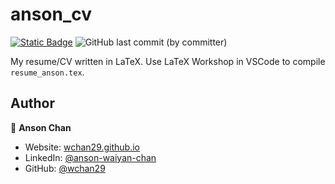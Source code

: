 # anson_cv
[<img alt="Static Badge" src="https://img.shields.io/badge/PDF%20Download-Here-blue">](resume_anson.pdf) ![GitHub last commit (by committer)](https://img.shields.io/github/last-commit/wchan29/anson_cv?label=Last%20Update)

My resume/CV written in LaTeX. Use LaTeX Workshop in VSCode to compile `resume_anson.tex`.

## Author

👤 **Anson Chan**

* Website: [wchan29.github.io](wchan29.github.io)
* LinkedIn: [@anson-waiyan-chan](https://www.linkedin.com/in/anson-waiyan-chan/)
* GitHub: [@wchan29](https://github.com/wchan29)
